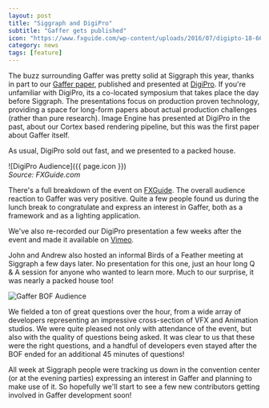 ```yaml
---
layout: post
title: "Siggraph and DigiPro"
subtitle: "Gaffer gets published"
icon: "https://www.fxguide.com/wp-content/uploads/2016/07/digipto-18-660x440.jpg"
category: news
tags: [feature]
---
```


The buzz surrounding Gaffer was pretty solid at Siggraph this year, thanks in part to our [Gaffer paper](http://dl.acm.org/authorize?N19757), published and presented at [DigiPro](http://dp2016.digiproconf.org/). If you're unfamiliar with DigiPro, its a co-located symposium that takes place the day before Siggraph. The presentations focus on production proven technology, providing a space for long-form papers about actual production challenges (rather than pure research). Image Engine has presented at DigiPro in the past, about our Cortex based rendering pipeline, but this was the first paper about Gaffer itself.

As usual, DigiPro sold out fast, and we presented to a packed house.

![DigiPro Audience]({{ page.icon }})
<br>*Source: FXGuide.com*

There's a full breakdown of the event on [FXGuide](https://www.fxguide.com/quicktakes/siggraph-saturday-digipro/). The overall audience reaction to Gaffer was very positive. Quite a few people found us during the lunch break to congratulate and express an interest in Gaffer, both as a framework and as a lighting application.

We've also re-recorded our DigiPro presentation a few weeks after the event and made it available on [Vimeo](https://vimeo.com/201047816).

John and Andrew also hosted an informal Birds of a Feather meeting at Siggraph a few days later. No presentation for this one, just an hour long Q & A session for anyone who wanted to learn more. Much to our surprise, it was nearly a packed house too!

![Gaffer BOF Audience](http://image-engine.com/wp-content/uploads/2016/08/BOF_DigiPro_2016__07.jpg)

We fielded a ton of great questions over the hour, from a wide array of developers representing an impressive cross-section of VFX and Animation studios. We were quite pleased not only with attendance of the event, but also with the quality of questions being asked. It was clear to us that these were the right questions, and a handful of developers even stayed after the BOF ended for an additional 45 minutes of questions!

All week at Siggraph people were tracking us down in the convention center (or at the evening parties) expressing an interest in Gaffer and planning to make use of it. So hopefully we'll start to see a few new contributors getting involved in Gaffer development soon!
